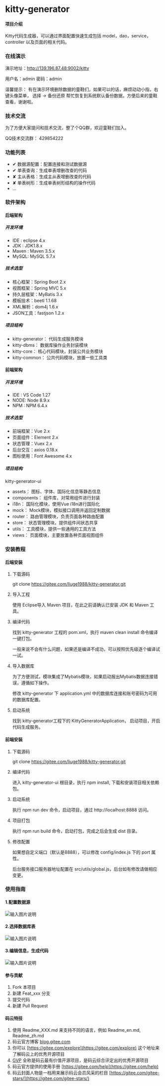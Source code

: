 # kitty-generator

#### 项目介绍

Kitty代码生成器，可以通过界面配置快速生成包括 model，dao，service，controller 以及页面的相关代码。

### 在线演示

演示地址：http://139.196.87.48:9002/kitty

用户名：admin 密码：admin

温馨提示：
有在演示环境删除数据的童鞋们，如果可以的话，麻烦动动小指，右键头像菜单，
选择 -> 备份还原 帮忙恢复到系统默认备份数据，方便后来的童鞋查看，谢谢啦。

### 技术交流

为了方便大家提问和技术交流，整了个QQ群，欢迎童鞋们加入。

QQ技术交流群： 429854222

### 功能列表

- ✔ 数据源配置：配置连接和测试数据源
- ✔ 单表查询：生成单表增删改查的代码
- ✘ 主从表格：生成主从表增删改查的代码
- ✘ 单表树形：生成单表树形结构的操作代码
- ...

### 软件架构

#### 后端架构

##### 开发环境

- IDE : eclipse 4.x
- JDK : JDK1.8.x
- Maven : Maven 3.5.x
- MySQL: MySQL 5.7.x

##### 技术选型

- 核心框架：Spring Boot 2.x
- 视图框架：Spring MVC 5.x
- 持久层框架：MyBatis 3.x
- 模板技术：beetl 1.1.68
- XML解析：dom4j 1.6.x
- JSON工具：fastjson 1.2.x

##### 项目结构

- kitty-generator： 代码生成服务模块
- kitty-dbms： 数据库操作业务封装模块
- kitty-core： 核心代码模块，封装公共业务模块
- kitty-common： 公共代码模块，放置一些工具类

#### 前端架构

##### 开发环境

- IDE : VS Code 1.27
- NODE: Node 8.9.x
- NPM : NPM 6.4.x

##### 技术选型

- 前端框架：Vue 2.x
- 页面组件：Element 2.x
- 状态管理：Vuex 2.x
- 后台交互：axios 0.18.x
- 图标使用：Font Awesome 4.x

##### 项目结构

kitty-generator-ui
- assets： 图标、字体、国际化信息等静态信息
- components： 组件库，对常用组件进行封装
- i18n： 国际化模块，使用Vue i18n进行国际化
- mock： Mock模块，模拟接口调用并返回定制数据
- router： 路由管理模块，负责页面各种路由配置
- store： 状态管理模块，提供组件间状态共享
- utils： 工具模块，提供一些通用的工具方法
- views： 页面模块，主要放置各种页面视图组件

### 安装教程

#### 后端安装

1. 下载源码

    git clone https://gitee.com/liuge1988/kitty-generator.git

2. 导入工程

    使用 Eclipse导入 Maven 项目，在此之前请确认已安装 JDK 和 Maven 工具。

3. 编译代码

    找到 kitty-generator 工程的 pom.xml，执行 maven clean install 命令编译一键打包。

    一般来说不会有什么问题，如果还是编译不成功，可以按照优先级逐个编译试一试。

4. 导入数据库

    为了方便测试，模块集成了Mybatis模块，如果启动报出Mybatis数据连接错误，遵循如下操作。

    修改 kitty-generator 下 application.yml 中的数据库连接和账号密码为可用的数据库配置。

5. 启动系统

    找到 kitty-generator工程下的 KittyGeneratorApplication， 启动项目，开启代码生成服务。
    
#### 前端安装

1. 下载源码

    git clone https://gitee.com/liuge1988/kitty-generator.git

2. 编译代码

    进入 kitty-generator-ui 根目录，执行 npm install, 下载和安装项目相关依赖包。

3. 启动系统

    执行 npm run dev 命令，启动项目，通过 http://localhost:8888 访问。

4. 项目打包

    执行 npm run build 命令，启动打包，完成之后会生成 dist 目录。

5. 修改配置

    如果想自定义端口（默认是8888），可以修改 config/index.js 下的 port 属性。

    后台服务接口服务器地址配置在 src/utils/global.js，后台如有修改请做相应变更。

    
### 使用指南

#### 1.配置数据源

![输入图片说明](https://images.gitee.com/uploads/images/2018/1114/180145_1b395632_645970.png "屏幕截图.png")

#### 2.选择数据库表

![输入图片说明](https://images.gitee.com/uploads/images/2018/1114/180317_ca91ceb2_645970.png "屏幕截图.png")

#### 3.编辑信息，生成代码

![输入图片说明](https://images.gitee.com/uploads/images/2018/1114/180642_2c4f986d_645970.png "屏幕截图.png")


#### 参与贡献

1. Fork 本项目
2. 新建 Feat_xxx 分支
3. 提交代码
4. 新建 Pull Request


#### 码云特技

1. 使用 Readme\_XXX.md 来支持不同的语言，例如 Readme\_en.md, Readme\_zh.md
2. 码云官方博客 [blog.gitee.com](https://blog.gitee.com)
3. 你可以 [https://gitee.com/explore](https://gitee.com/explore) 这个地址来了解码云上的优秀开源项目
4. [GVP](https://gitee.com/gvp) 全称是码云最有价值开源项目，是码云综合评定出的优秀开源项目
5. 码云官方提供的使用手册 [https://gitee.com/help](https://gitee.com/help)
6. 码云封面人物是一档用来展示码云会员风采的栏目 [https://gitee.com/gitee-stars/](https://gitee.com/gitee-stars/)